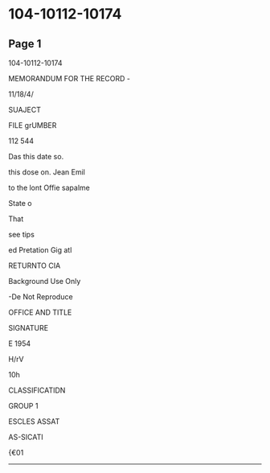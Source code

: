 # 104-10112-10174

## Page 1

104-10112-10174

MEMORANDUM FOR THE RECORD -

11/18/4/

SUAJECT

FILE grUMBER

112 544

Das this date so.

this dose on. Jean Emil

to the lont Offie sapalme

State o

That

see tips

ed Pretation Gig atl

RETURNTO CIA

Background Use Only

-De Not Reproduce

OFFICE AND TITLE

SIGNATURE

E 1954

H/rV

10h

CLASSIFICATIDN

GROUP 1

ESCLES ASSAT

AS-SICATI

{€01

---

